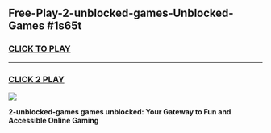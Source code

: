 
## Free-Play-2-unblocked-games-Unblocked-Games #1s65t
<h3>
<a href="https://news.freeplayer.one?title=2-unblocked-games&ref=8M">CLICK TO PLAY</a></h3>
<hr>

<h3>
<a href="https://news.freeplayer.one?title=2-unblocked-games&ref=8M">CLICK 2 PLAY</a>
  
</h3>

<a href="https://news.freeplayer.one?title=2-unblocked-games&ref=8M"><img src="https://clearcache.store/games.png"></a>


**2-unblocked-games games unblocked: Your Gateway to Fun and Accessible Online Gaming**
